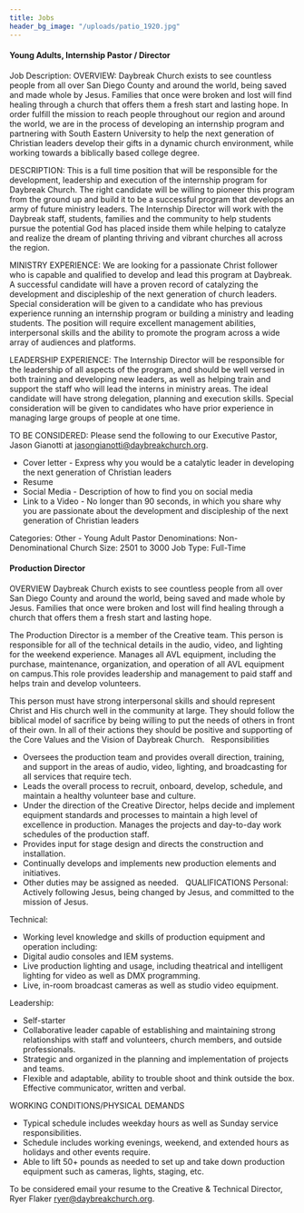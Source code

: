 ```yaml
---
title: Jobs
header_bg_image: "/uploads/patio_1920.jpg"
---
```


#### Young Adults, Internship Pastor / Director 


Job Description:
OVERVIEW: Daybreak Church exists to see countless people from all over San Diego County and around the world, being saved and made whole by Jesus. Families that once were broken and lost will find healing through a church that offers them a fresh start and lasting hope.  In order fulfill the mission to reach people throughout our region and around the world, we are in the process of developing an internship program and partnering with South Eastern University to help the next generation of Christian leaders develop their gifts in a dynamic church environment, while working towards a biblically based college degree.

DESCRIPTION: This is a full time position that will be responsible for the development, leadership and execution of the internship program for Daybreak Church. The right candidate will be willing to pioneer this program from the ground up and build it to be a successful program that develops an army of future ministry leaders. The Internship Director will work with the Daybreak staff, students, families and the community to help students pursue the potential God has placed inside them while helping to catalyze and realize the dream of planting thriving and vibrant churches all across the region.

MINISTRY EXPERIENCE: We are looking for a passionate Christ follower who is capable and qualified to develop and lead this program at Daybreak.  A successful candidate will have a proven record of catalyzing the development and discipleship of the next generation of church leaders. Special consideration will be given to a candidate who has previous experience running an internship program or building a ministry and leading students. The position will require excellent management abilities, interpersonal skills and the ability to promote the program across a wide array of audiences and platforms.

LEADERSHIP EXPERIENCE: The Internship Director will be responsible for the leadership of all aspects of the program, and should be well versed in both training and developing new leaders, as well as helping train and support the staff who will lead the interns in ministry areas. The ideal candidate will have strong delegation, planning and execution skills. Special consideration will be given to candidates who have prior experience in managing large groups of people at one time.

TO BE CONSIDERED: Please send the following to our Executive Pastor, Jason Gianotti at [jasongianotti@daybreakchurch.org](jasongianotti@daybreakchurch.org).

* Cover letter - Express why you would be a catalytic leader in developing the next generation of Christian leaders
* Resume
* Social Media - Description of how to find you on social media
* Link to a Video - No longer than 90 seconds, in which you share why you are passionate about the development and discipleship of the next generation of Christian leaders

Categories: Other - Young Adult Pastor
Denominations: Non-Denominational
Church Size: 2501 to 3000
Job Type: Full-Time


#### Production Director

OVERVIEW
Daybreak Church exists to see countless people from all over San Diego County and around the world, being saved and made whole by Jesus. Families that once were broken and lost will find healing through a church that offers them a fresh start and lasting hope. 

The Production Director is a member of the Creative team. This person is responsible for all of the technical details in the audio, video, and lighting for the weekend experience. Manages all AVL equipment, including the purchase, maintenance, organization, and operation of all AVL equipment on campus.This role provides leadership and management to paid staff and helps train and develop volunteers.

This person must have strong interpersonal skills and should represent Christ and His church well in the community at large. They should follow the biblical model of sacrifice by being willing to put the needs of others in front of their own. In all of their actions they should be positive and supporting of the Core Values and the Vision of Daybreak Church.
 
Responsibilities 
* Oversees the production team and provides overall direction, training, and support in the areas of audio, video, lighting, and broadcasting for all services that require tech. 
* Leads the overall process to recruit, onboard, develop, schedule, and maintain a healthy volunteer base and culture.
* Under the direction of the Creative Director, helps decide and implement equipment standards and processes to maintain a high level of excellence in production.
Manages the projects and day-to-day work schedules of the production staff.
* Provides input for stage design and directs the construction and installation.
* Continually develops and implements new production elements and initiatives.
* Other duties may be assigned as needed.
 
QUALIFICATIONS
Personal:
Actively following Jesus, being changed by Jesus, and committed to the mission of Jesus.

Technical:
* Working level knowledge and skills of production equipment and operation 			including:
* Digital audio consoles and IEM systems.
* Live production lighting and usage, including theatrical and intelligent lighting for video as well as DMX programming.
* Live, in-room broadcast cameras as well as studio video equipment.



Leadership:
* Self-starter 
* Collaborative leader capable of establishing and maintaining strong relationships with staff and volunteers, church members, and outside professionals. 
* Strategic and organized in the planning and implementation of projects and teams.
* Flexible and adaptable, ability to trouble shoot and think outside the box.
Effective communicator, written and verbal.

WORKING CONDITIONS/PHYSICAL DEMANDS
* Typical schedule includes weekday hours as well as Sunday service responsibilities. 
* Schedule includes working evenings, weekend, and extended hours as holidays and other events require.
* Able to lift 50+ pounds as needed to set up and take down production equipment such as cameras, lights, staging, etc.

To be considered email your resume to the Creative & Technical Director, Ryer Flaker [ryer@daybreakchurch.org](ryer@daybreakchurch.org).